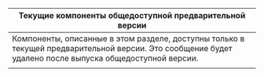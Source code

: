 |Текущие компоненты общедоступной предварительной версии|
|--|
|Компоненты, описанные в этом разделе, доступны только в текущей предварительной версии. Это сообщение будет удалено после выпуска общедоступной версии.|
| |

